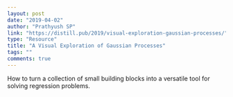 ```yaml
---
layout: post
date: "2019-04-02"
author: "Prathyush SP"
link: "https://distill.pub/2019/visual-exploration-gaussian-processes/"
type: "Resource"
title: "A Visual Exploration of Gaussian Processes"
tags: ""
comments: true
---
```

How to turn a collection of small building blocks into a versatile tool for solving regression problems.
